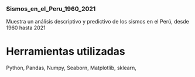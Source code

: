 ### Sismos_en_el_Peru_1960_2021
Muestra un análisis descriptivo y predictivo de los sismos en el Perú, desde 1960 hasta 2021

# Herramientas utilizadas
Python,
Pandas,
Numpy,
Seaborn,
Matplotlib,
sklearn,
